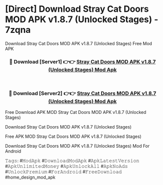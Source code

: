 # [Direct] Download Stray Cat Doors MOD APK v1.8.7 (Unlocked Stages) - 7zqna
Download Stray Cat Doors MOD APK v1.8.7 (Unlocked Stages) Free Mod APK

<div align="center">
<h3>🔴 Download [Server1] 👉👉 <a href="https://apk-comot.site?title=Stray_Cat_Doors_MOD_APK_v1.8.7_(Unlocked_Stages)">Stray Cat Doors MOD APK v1.8.7 (Unlocked Stages) Mod Apk</a></h3><br>

<h3>🔴 Download [Server2] 👉👉 <a href="https://apk-comot.site?title=Stray_Cat_Doors_MOD_APK_v1.8.7_(Unlocked_Stages)">Stray Cat Doors MOD APK v1.8.7 (Unlocked Stages) Mod Apk</a></h3>
</div>


Free Download APK MOD Stray Cat Doors MOD APK v1.8.7 (Unlocked Stages)

Download Stray Cat Doors MOD APK v1.8.7 (Unlocked Stages) 

Free APK MOD Stray Cat Doors MOD APK v1.8.7 (Unlocked Stages) 

Download Stray Cat Doors MOD APK v1.8.7 (Unlocked Stages) Mod For Android

𝚃𝚊𝚐𝚜: #𝙼𝚘𝚍𝙰𝚙𝚔 #𝙳𝚘𝚠𝚗𝚕𝚘𝚊𝚍𝙼𝚘𝚍𝙰𝚙𝚔 #𝙰𝚙𝚔𝙻𝚊𝚝𝚎𝚜𝚝𝚅𝚎𝚛𝚜𝚒𝚘𝚗 #𝙰𝚙𝚔𝚄𝚗𝚕𝚒𝚖𝚒𝚝𝚎𝚍𝙼𝚘𝚗𝚎𝚢 #𝙰𝚙𝚔𝚄𝚗𝚕𝚘𝚌𝚔𝙰𝚕𝚕 #𝙰𝚙𝚔𝙽𝚘𝙰𝚍𝚜 #𝚄𝚗𝚕𝚘𝚌𝚔𝙿𝚛𝚎𝚖𝚒𝚞𝚖 #𝙵𝚘𝚛𝙰𝚗𝚍𝚛𝚘𝚒𝚍 #𝙵𝚛𝚎𝚎𝙳𝚘𝚠𝚗𝚕𝚘𝚊𝚍 #home_design_mod_apk
